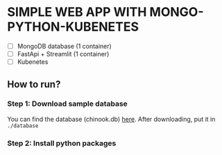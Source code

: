 # SIMPLE WEB APP WITH MONGO-PYTHON-KUBENETES

- [ ] MongoDB database (1 container)
- [ ] FastApi + Streamlit (1 container)
- [ ] Kubenetes

## How to run?

### Step 1: Download sample database

You can find the database (chinook.db) [here](https://www.sqlitetutorial.net/sqlite-sample-database/). After downloading, put it in `./database`

### Step 2: Install python packages
